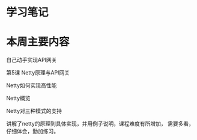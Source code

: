 # 学习笔记

# 本周主要内容

自己动手实现API网关

第5课 Netty原理与API网关

Netty如何实现高性能

Netty概览

Netty对三种模式的支持

讲解了netty的原理到具体实现，并用例子说明，课程难度有所增加，
需要多看，仔细体会，勤加练习。